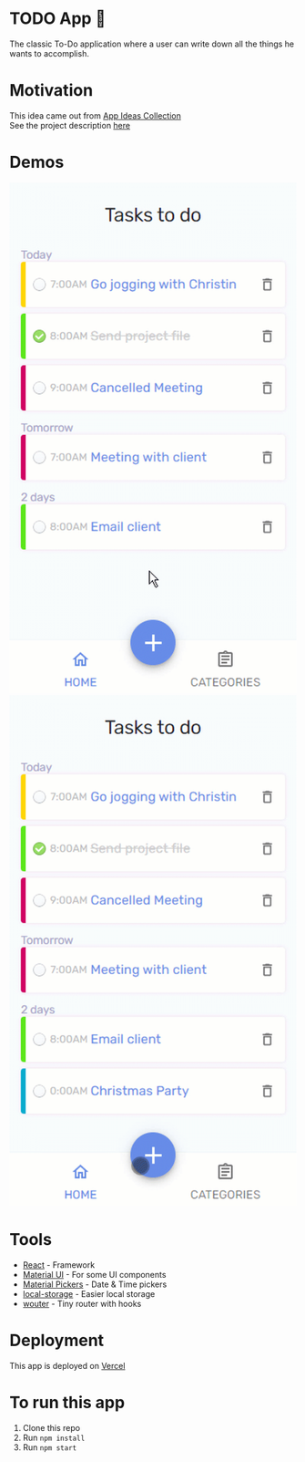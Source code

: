 # TODO App 📃

The classic To-Do application where a user can write down all the things he wants to accomplish.

# Motivation

This idea came out from [App Ideas Collection](https://github.com/florinpop17/app-ideas)  
See the project description [here](./PROJECT_IDEA.md)

# Demos
<img src='./docs/Adding_Editing.gif' alt='Adding and editing tasks' width='1000' />
<img src='./docs/Categories.gif' alt='Managing through categories' width='1000' />

# Tools
* [React](https://es.reactjs.org/) - Framework
* [Material UI](https://material-ui.com/) - For some UI components
* [Material Pickers](https://material-ui-pickers.dev/) - Date & Time pickers 
* [local-storage](https://www.npmjs.com/package/local-storage) - Easier local storage
* [wouter](https://www.npmjs.com/package/wouter) - Tiny router with hooks

# Deployment

This app is deployed on [Vercel](https://todo-tan.vercel.app/)

# To run this app
1. Clone this repo
2. Run ```npm install```
3. Run ```npm start```
